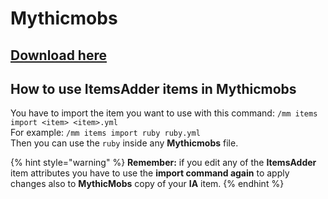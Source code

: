 # Mythicmobs

## [Download here](https://www.spigotmc.org/resources/%E2%9A%94-mythicmobs-free-version-%E2%96%BAthe-1-custom-mob-creator%E2%97%84.5702/)

## How to use ItemsAdder items in Mythicmobs

You have to import the item you want to use with this command: `/mm items import <item> <item>.yml`  
For example: `/mm items import ruby ruby.yml`  
Then you can use the `ruby` inside any **Mythicmobs** file.

{% hint style="warning" %}
**Remember:** if you edit any of the **ItemsAdder** item attributes you have to use the **import command again** to apply changes also to **MythicMobs** copy of your **IA** item.
{% endhint %}

